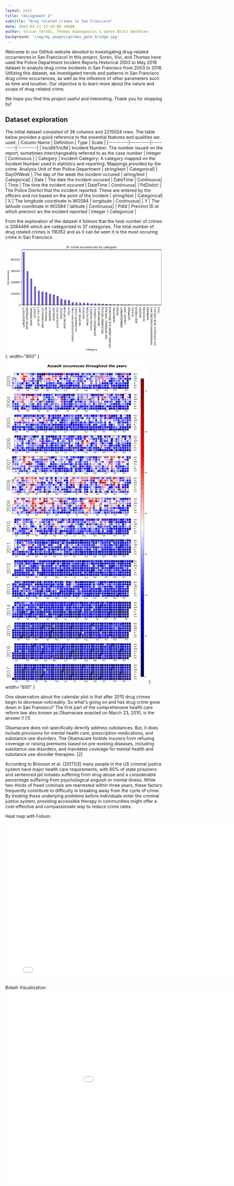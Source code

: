 ```yaml
---
layout: post
title: "Assignment 2"
subtitle: "Drug related crimes in San Francisco"
date: 2023-03-21 12:30:00 +0100
author: Vivian Váradi, Thomas Adamopoulos & Søren Blatt Bendtsen
background: '/img/my_images/golden_gate_bridge.jpg'
---
```


Welcome to our GitHub website devoted to investigating drug-related occurrences in San Francisco!
In this project, Soren, Vivi, and Thomas have used the Police Department Incident Reports Historical 2003 to May 2018 dataset to analyze drug crime incidents in San Francisco from 2003 to 2018.
Utilizing this dataset, we investigated trends and patterns in San Francisco drug crime occurrences, as well as the influence of other parameters such as time and location. Our objective is to learn more about the nature and scope of drug-related crime.

We hope you find this project useful and interesting. Thank you for stopping by!

## Dataset exploration 

The initial dataset consisted of 36 columns and  2215024 rows. The table below provides a quick reference to the essential features and qualities we used.
| Column Name | Definition | Type | Scale |
|----------|----------|----------|----------|
| IncidNTnUM | Incident Number: The number issued on the report, sometimes interchangeably referred to as the case number  | Integer  | Continuous |
| Category | Incident Category: A category mapped on the Incident Number used in statistics and reporting. Mappings provided by the crime. Analysis Unit of ther Police Department  | string/text | Categorical|
| DayOfWeek | The day of the week the incident occured | string/text | Categorical|
| Date | The date the incident occured | DateTime | Continuous|
| Time | The time the incident occured | DateTime | Continuous|
| PdDistict | The Police Disrtict that the incident reported. These are entered by the officers and not based on the point of the incident | string/text | Categorical|
| X | The longitude coordinate in WGS84 | longitude | Continuous|
| Y | The latitude coordinate in WGS84 | latitude | Continuous|
| PdId | Precinct ID at which precinct ws the incident reported | Integer  | Categorical |

<style>
table {
    border-collapse: collapse;
    width: 80%; /* Set the width of the table to 80% of its container */
    margin-left: auto; /* Center the table horizontally */
    margin-right: auto; /* Center the table horizontally */
    box-shadow: 0 4px 8px 0 rgba(0, 0, 0, 0.2); /* Add a shadow effect */
}
table td, table th {
    border: 1px solid #ccc; /* Change the border color */
    padding: 10px; /* Increase the padding */
    font-size: 14px; /* Set the font size of the table cells */
}
table th {
    background-color: #5D3BB9; /* Change the background color of the header */
    color: white; /* Change the header text color */
    font-weight: bold; /* Make the header text bold */
}
table tr:nth-child(even) {
    background-color: #f2f2f2; /* Set a background color for even rows */
}
table tr:hover {
    background-color: #ddd; /* Set a background color for row hover */
}
</style>







From the exploration of the dataset it follows that the total number of crimes is 2084466 which are categorized in 37 cetegories. The total number of drug related crimes is 116352 and as it can be seen it is the most occuring crime in San Francisco. 

![Number of crimes per category](/img/number_crimes_per_category.png){: width="800" }


![Calendar plot](/img/updated%20calendar%20plot%20.png){: width="800" }

One observation about the calendar plot is that after 2010 drug crimes begin to decrease noticeably. So what's going on and has drug crime gone down in San Fransisco? 
The first part of the comprehensive health care reform law also known as Obamacare enacted on March 23, 2010, is the answer !! [1]

Obamacare does not specifically directly address substances. But, it does include provisions for mental health care, prescription medications, and substance use disorders.
The Obamacare forbids insurers from refusing coverage or raising premiums based on pre-existing diseases, including substance use disorders, and mandates coverage for mental health and substance use disorder therapies. [2]


According to Bronson et al. (2017)[3] many people in the US criminal justice system have major health care requirements, with 60% of state prisoners and sentenced jail inmates suffering from drug abuse and a considerable percentage suffering from psychological anguish or mental illness. While two-thirds of freed criminals are rearrested within three years, these factors frequently contribute to difficulty in breaking away from the cycle of crime. By treating these underlying problems before individuals enter the criminal justice system, providing accessible therapy in communities might offer a cost-effective and compassionate way to reduce crime rates.


Heat map with Folium:

<embed 
       type="text/html" 
       src="/viz/drugMap.html"
       width="800"
       height="500"
       >



Bokeh Visualization:

<embed 
       type="text/html" 
       src="/viz/bokeh_assignment2.html"
       width="1100"
       height="600"
       >
